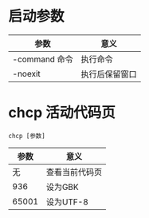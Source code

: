 # 启动参数
参数|意义
-|-
-command 命令|执行命令
-noexit|执行后保留窗口
# chcp 活动代码页
```
chcp [参数]
```
参数|意义
-|-
无|查看当前代码页
936|设为GBK
65001|设为UTF-8
